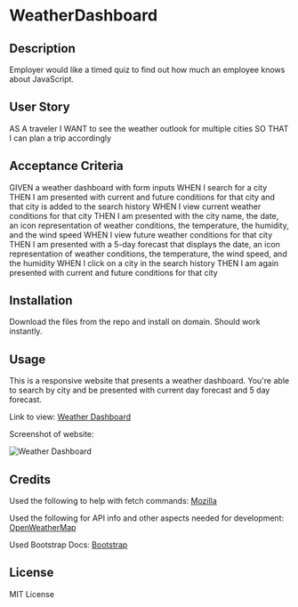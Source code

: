 # WeatherDashboard

## Description

Employer would like a timed quiz to find out how much an employee knows about JavaScript.

## User Story

AS A traveler
I WANT to see the weather outlook for multiple cities
SO THAT I can plan a trip accordingly

## Acceptance Criteria

GIVEN a weather dashboard with form inputs
WHEN I search for a city
THEN I am presented with current and future conditions for that city and that city is added to the search history
WHEN I view current weather conditions for that city
THEN I am presented with the city name, the date, an icon representation of weather conditions, the temperature, the humidity, and the wind speed
WHEN I view future weather conditions for that city
THEN I am presented with a 5-day forecast that displays the date, an icon representation of weather conditions, the temperature, the wind speed, and the humidity
WHEN I click on a city in the search history
THEN I am again presented with current and future conditions for that city

## Installation

Download the files from the repo and install on domain. Should work instantly.

## Usage

This is a responsive website that presents a weather dashboard. You're able to search by city and be presented with current day forecast and 5 day forecast.

Link to view: [Weather Dashboard](https://pgold762.github.io/TimedQuiz/)

Screenshot of website: 

![Weather Dashboard](./assets/images/timed-quiz.png "Weather")

## Credits

Used the following to help with fetch commands: [Mozilla](https://developer.mozilla.org/en-US/docs/Web/API/Fetch_API/Using_Fetch)

Used the following for API info and other aspects needed for development: [OpenWeatherMap](https://openweathermap.org/)

Used Bootstrap Docs: [Bootstrap](https://getbootstrap.com)


## License

MIT License
